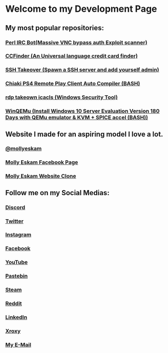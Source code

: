 # Welcome to my Development Page

## My most popular repositories:
### [Perl IRC Bot(Massive VNC bypass auth Exploit scanner)](https://github.com/independentcod/PerlIRCSSL_VNCbypass)
### [CCFinder (An Universal language credit card finder)](https://github.com/independentcod/CCFinder)
### [SSH Takeover (Spawn a SSH server and add yourself admin)](https://github.com/independentcod/SSHTakeover)
### [Chiaki PS4 Remote Play Client Auto Compiler (BASH)](https://github.com/independentcod/Chiaki-AutoCompile)
### [rdp takeown icacls (Windows Security Tool)](https://github.com/independentcod/rdp-takeown-icacls)
### [WinQEMu (Install Windows 10 Server Evaluation Version 180 Days with QEMu emulator & KVM + SPICE accel (BASH))](https://github.com/independentcod/WinQemu)




## Website I made for an aspiring model I love a lot.
### [@mollyeskam](https://www.mollyeskam.net)
### [Molly Eskam Facebook Page](https://www.facebook.com/Molly-Eskam-111990807201934)
### [Molly Eskam Website Clone](https://github.com/independentcod/mollyweb)

## Follow me on my Social Medias:
### [Discord](https://discord.gg/gGcWeas)
### [Twitter](https://twitter.com/independentcod)
### [Instagram](https://instagram.com/independentcod)
### [Facebook](https://facebook.com/remi.girard2)
### [YouTube](https://www.youtube.com/channel/UCfLotEbZSDbK7nUZm98LjkQ)
### [Pastebin](https://pastebin.com/u/independentt)
### [Steam](http://steamcommunity.com/id/independentcod)
### [Reddit](https://www.reddit.com/u/ind3p3nd3ntc0d)
### [LinkedIn](https://www.linkedin.com/in/independentcod/)
### [Xroxy](https://www.xroxy.com/xorum/profile.php?mode=viewprofile&u=4869)
### [My E-Mail](mailto:independentt@hotmail.com)
